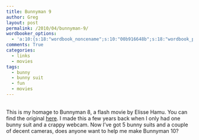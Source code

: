 ```yaml
---
title: Bunnyman 9
author: Greg
layout: post
permalink: /2010/04/bunnyman-9/
wordbooker_options:
  - 'a:10:{s:18:"wordbook_noncename";s:10:"00b916648b";s:18:"wordbook_page_post";s:4:"-100";s:18:"wordbook_orandpage";s:1:"2";s:23:"wordbook_default_author";s:1:"2";s:23:"wordbook_extract_length";s:3:"256";s:19:"wordbook_actionlink";s:3:"300";s:26:"wordbooker_publish_default";s:2:"on";s:18:"wordbook_attribute";s:31:"Posted a new post on their blog";s:29:"wordbooker_status_update_text";s:35:": New blog post :  %title% - %link%";s:20:"wordbook_comment_get";s:2:"on";}'
comments: True
categories:
  - links
  - movies
tags:
  - bunny
  - bunny suit
  - fun
  - movies
---
```

<span class="youtube"></span>  
This is my homage to Bunnyman 8, a flash movie by Elisse Hamu. You can find the original [here][1]. I made this a few years back when I only had one bunny suit and a crappy webcam. Now I&#8217;ve got 5 bunny suits and a couple of decent cameras, does anyone want to help me make Bunnyman 10?

 [1]: http://www.crimsonskycreations.com/bunnyman8.html